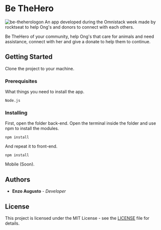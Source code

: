 
# Be TheHero
![be-theherologon](https://user-images.githubusercontent.com/42739620/78310917-bf2f2880-7525-11ea-8a46-9aca99f2a35b.png)
An app developed during the Omnistack week made by rocktseat to help Ong's and donors to connect with each others.

Be TheHero of your community, help Ong's that care for animals and need assistance, connect with her and give a donate to help them to continue. 

## Getting Started

Clone the project to your machine.

### Prerequisites

What things you need to install the app.

```
Node.js
```

### Installing

First, open the folder back-end.
Open the terminal inside the folder and use npm to install the modules.
```
npm install
```
And repeat it to front-end.
```
npm install
```
Mobile (Soon).

## Authors

* **Enzo Augusto** - *Developer* 

## License

This project is licensed under the MIT License - see the [LICENSE](LICENSE) file for details.

